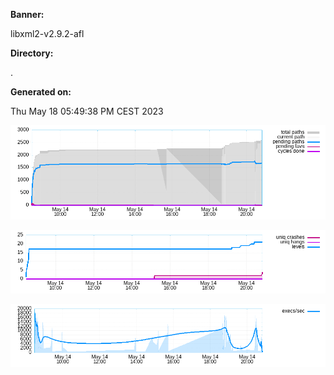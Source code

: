 **Banner:**

libxml2-v2.9.2-afl

**Directory:**

.

**Generated on:**

Thu May 18 05:49:38 PM CEST 2023

![](high_freq.png)

![](low_freq.png)

![](exec_speed.png)
